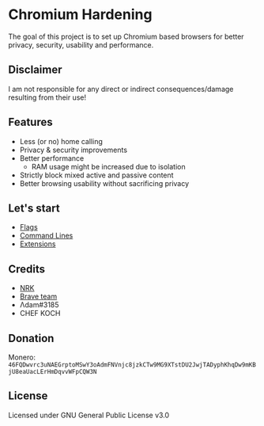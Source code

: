 # Chromium Hardening
The goal of this project is to set up Chromium based browsers for better privacy, security, usability and performance.

## Disclaimer
I am not responsible for any direct or indirect consequences/damage resulting from their use!

## Features
* Less (or no) home calling
* Privacy & security improvements
* Better performance
	* RAM usage might be increased due to isolation
* Strictly block mixed active and passive content
* Better browsing usability without sacrificing privacy

## Let's start
* [Flags](./flags/flags.md)
* [Command Lines](./flags/chrome-command-line.md)
* [Extensions](./recommendations/extensions.md)

## Credits
* [NRK](https://github.com/N-R-K)
* [Brave team](https://github.com/brave/)
* Λdam#3185
* CHEF KOCH

## Donation
Monero: `46FQDwvrc3uNAEGrptoMSwY3oAdmFNVnjc8jzkCTw9MG9XTstDU2JwjTADyphKhqDw9mKBjU8eaUacLErHmDqvvWFpCQW3N`

## License
Licensed under GNU General Public License v3.0